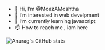 - 👋 Hi, I’m @MoazAMoshtha
- 👀 I’m interested in web develpment
- 🌱 I’m currently learning javascript
- 📫 How to reach me , iam here

<!---
MoazAMoshtha/MoazAMoshtha is a ✨ special ✨ repository because its `README.md` (this file) appears on your GitHub profile.
You can click the Preview link to take a look at your changes.
--->
![Anurag's GitHub stats](https://github-readme-stats.vercel.app/api?username=moazmoshtha&show_icons=true&theme=radical)
